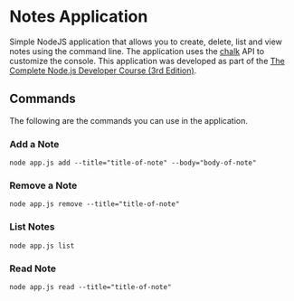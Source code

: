 # Notes Application

Simple NodeJS application that allows you to create, delete, list and view notes using the command line. The application uses the [chalk](https://www.npmjs.com/package/chalk) API to customize the console. This application was developed as part of the [The Complete Node.js Developer Course (3rd Edition)](https://www.udemy.com/the-complete-nodejs-developer-course-2/).

## Commands

The following are the commands you can use in the application.

### Add a Note

    node app.js add --title="title-of-note" --body="body-of-note"
    
### Remove a Note

    node app.js remove --title="title-of-note"

### List Notes

    node app.js list
    
### Read Note

    node app.js read --title="title-of-note"

